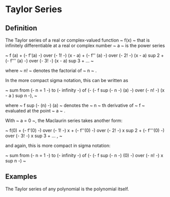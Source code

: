 # Taylor Series

## Definition

The Taylor series of a real or complex-valued function ~ f(x) ~ that
is infinitely differentiable at a real or complex number ~ a ~ is the
power series

~ f (a) + (- f'(a) -) over (- 1! -) (x - a) + (- f'' (a) -) over (- 2! -) (x - a) sup 2 + (- f''' (a) -) over (- 3! -) (x - a) sup 3 + ...  ~
 
where ~ n! ~ denotes the factorial of ~ n ~ . 

In the more compact sigma notation, this can be written as

~ sum from (- n = 1 -) to (- infinity -) of (- (- f sup (- n -) (a) -) over (- n! -) (x - a ) sup n -), ~

where ~ f sup (- (n) -) (a) ~ denotes the ~ n ~ th derivative of ~ f ~ evaluated at the point ~ a ~ .

With ~ a = 0 ~, the Maclaurin series takes another form:

~ f(0) + (- f'(0) -) over (- 1! -) x + (- f''(0) -) over (- 2! -) x sup 2 + (- f'''(0) -) over (- 3! -) x sup 3 + ... , ~

and again, this is more compact in sigma notation:

~ sum from (- n = 1 -) to (- infinity -) of (- (- f sup (- n -) (0) -) over (- n! -) x sup n -) ~

## Examples

The Taylor series of any polynomial is the polynomial itself.
